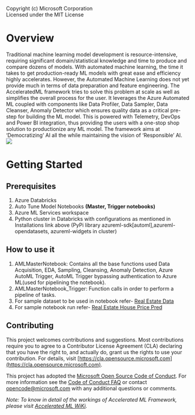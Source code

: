 Copyright (c) Microsoft Corporation
<br/>Licensed under the MIT License

# Overview
Traditional machine learning model development is resource-intensive, requiring significant domain/statistical knowledge and time to produce and compare dozens of models. 
With automated machine learning, the time it takes to get production-ready ML models with great ease and efficiency highly accelerates. However, the Automated Machine Learning does not yet provide much in terms of data preparation and feature engineering. 
The AcceleratedML framework tries to solve this problem at scale as well as simplifies the overall process for the user. It leverages the Azure Automated ML coupled with components like Data Profiler, Data Sampler, Data Cleanser, Anomaly Detector which ensures quality data as a critical pre-step for building the ML model. This is powered with Telemetry, DevOps and Power BI integration, thus providing the users with a one-stop shop solution to productionize any ML model. The framework aims at ‘Democratizing’ AI all the while maintaining the vision of ‘Responsible’ AI.
<br/>
![](https://github.com/microsoft/AcceleratedML/blob/e02bbbe4f5d036607de5d1a494f872960f2f1fba/Resources/Pipeline.png)

# Getting Started
## Prerequisites 
   1. Azure Databricks 
   2. Auto Tune Model Notebooks **(Master, Trigger notebooks)**
   3. Azure ML Services workspace 
   4. Python cluster in Databricks with configurations as mentioned in Installations link above (PyPi library azureml-sdk[automl],azureml-opendatasets, azureml-widgets in cluster) 
   
## How to use it
1. AMLMasterNotebook: Contains all the base functions used Data Acquisition, EDA, Sampling, Cleansing, Anomaly Detection, Azure AutoML Trigger, AutoML Trigger bypassing authentication to Azure ML(used for pipelining the notebook). 
2. AMLMasterNotebook_Trigger: Function calls in order to perform a pipeline of tasks. 
3. For sample dataset to be used in notebook refer- [Real Estate Data](https://archive.ics.uci.edu/ml/datasets/Real+estate+valuation+data+set) 
4. For sample notebook run refer- [Real Estate House Price Pred](https://github.com/microsoft/AcceleratedML/blob/d8050f9bbd87b02ddfa6180f4a9aa4caf39dace5/SampleRegression/Real%20Estate%20House%20Price%20Pred/Trigger_Final(Real-Estate%20House%20Price%20Pred).ipynb)

## Contributing
This project welcomes contributions and suggestions. Most contributions require you to agree to a Contributor License Agreement (CLA) declaring that you have the right to, and actually do, grant us the rights to use your contribution. For details, visit [https://cla.opensource.microsoft.com](https://cla.opensource.microsoft.com).

This project has adopted the [Microsoft Open Source Code of Conduct](https://cla.opensource.microsoft.com/). For more information see the [Code of Conduct FAQ](https://opensource.microsoft.com/codeofconduct/) or contact [opencode@microsoft.com](mailto:opencode@microsoft.com?) with any additional questions or comments.
<br/>

*Note: To know in detail of the workings of Accelerated ML Framework, please visit [Accelerated ML WiKi](https://github.com/microsoft/AcceleratedML/wiki).*
